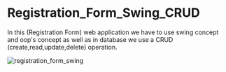# Registration_Form_Swing_CRUD
In this (Registration Form) web application we have to use swing concept and oop's concept as well as in database we use a CRUD (create,read,update,delete) operation.

![registration_form_swing](https://user-images.githubusercontent.com/75407909/180656658-684062cc-9347-4152-b6a4-d9b743fc3743.png)
